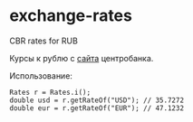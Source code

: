 exchange-rates
==============

CBR rates for RUB

Курсы к рублю с [сайта](http://www.cbr.ru/scripts/XML_daily.asp) центробанка.

Использование:
```
Rates r = Rates.i();
double usd = r.getRateOf("USD"); // 35.7272
double eur = r.getRateOf("EUR"); // 47.1232
```
